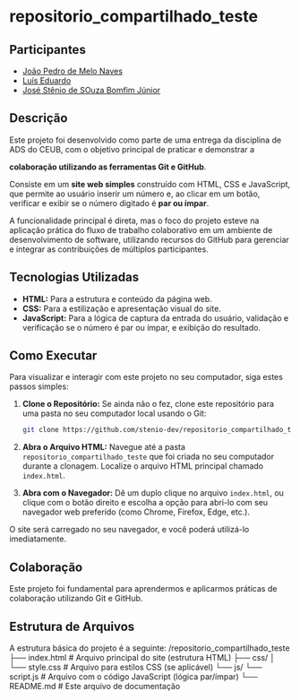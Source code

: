 # repositorio_compartilhado_teste

## Participantes

* [João Pedro de Melo Naves](https://github.com/BirdMelo)
* [Luís Eduardo](https://github.com/LuisEdu17y)
* [José Stênio de SOuza Bomfim Júnior](https://github.com/stenio-dev)

## Descrição

Este projeto foi desenvolvido como parte de uma entrega da disciplina de ADS do CEUB, com o objetivo principal de praticar e demonstrar a 

**colaboração utilizando as ferramentas Git e GitHub**.

Consiste em um **site web simples** construído com HTML, CSS e JavaScript, que permite ao usuário inserir um número e, ao clicar em um botão, verificar e exibir se o número digitado é **par ou ímpar**.

A funcionalidade principal é direta, mas o foco do projeto esteve na aplicação prática do fluxo de trabalho colaborativo em um ambiente de desenvolvimento de software, utilizando recursos do GitHub para gerenciar e integrar as contribuições de múltiplos participantes.

## Tecnologias Utilizadas

* **HTML:** Para a estrutura e conteúdo da página web.
* **CSS:** Para a estilização e apresentação visual do site.
* **JavaScript:** Para a lógica de captura da entrada do usuário, validação e verificação se o número é par ou ímpar, e exibição do resultado.

## Como Executar

Para visualizar e interagir com este projeto no seu computador, siga estes passos simples:

1.  **Clone o Repositório:** Se ainda não o fez, clone este repositório para uma pasta no seu computador local usando o Git:
    ```bash
    git clone https://github.com/stenio-dev/repositorio_compartilhado_teste
    ```

2.  **Abra o Arquivo HTML:** Navegue até a pasta `repositorio_compartilhado_teste` que foi criada no seu computador durante a clonagem. Localize o arquivo HTML principal chamado `index.html`.

3.  **Abra com o Navegador:** Dê um duplo clique no arquivo `index.html`, ou clique com o botão direito e escolha a opção para abri-lo com seu navegador web preferido (como Chrome, Firefox, Edge, etc.).

O site será carregado no seu navegador, e você poderá utilizá-lo imediatamente.

## Colaboração

Este projeto foi fundamental para aprendermos e aplicarmos práticas de colaboração utilizando Git e GitHub. 

## Estrutura de Arquivos

A estrutura básica do projeto é a seguinte:
/repositorio_compartilhado_teste
├── index.html          # Arquivo principal do site (estrutura HTML)
├── css/
│   └── style.css       # Arquivo para estilos CSS (se aplicável)
└── js/
└── script.js       # Arquivo com o código JavaScript (lógica par/ímpar)
└── README.md           # Este arquivo de documentação

